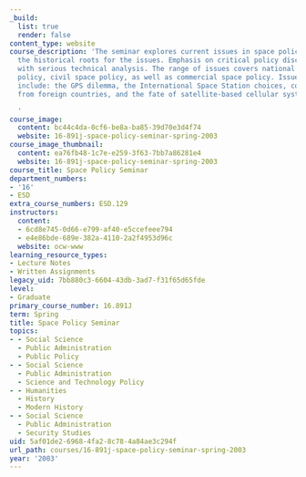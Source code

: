 ```yaml
---
_build:
  list: true
  render: false
content_type: website
course_description: 'The seminar explores current issues in space policy as well as
  the historical roots for the issues. Emphasis on critical policy discussion combined
  with serious technical analysis. The range of issues covers national security space
  policy, civil space policy, as well as commercial space policy. Issues explored
  include: the GPS dilemma, the International Space Station choices, commercial launch
  from foreign countries, and the fate of satellite-based cellular systems.

  '
course_image:
  content: bc44c4da-0cf6-be8a-ba85-39d70e3d4f74
  website: 16-891j-space-policy-seminar-spring-2003
course_image_thumbnail:
  content: ea76fb48-1c7e-e259-3f63-7bb7a86281e4
  website: 16-891j-space-policy-seminar-spring-2003
course_title: Space Policy Seminar
department_numbers:
- '16'
- ESD
extra_course_numbers: ESD.129
instructors:
  content:
  - 6cd8e745-0d66-e799-af40-e5ccefeee794
  - e4e86bde-689e-382a-4110-2a2f4953d96c
  website: ocw-www
learning_resource_types:
- Lecture Notes
- Written Assignments
legacy_uid: 7bb880c3-6604-43db-3ad7-f31f65d65fde
level:
- Graduate
primary_course_number: 16.891J
term: Spring
title: Space Policy Seminar
topics:
- - Social Science
  - Public Administration
  - Public Policy
- - Social Science
  - Public Administration
  - Science and Technology Policy
- - Humanities
  - History
  - Modern History
- - Social Science
  - Public Administration
  - Security Studies
uid: 5af01de2-6968-4fa2-8c78-4a84ae3c294f
url_path: courses/16-891j-space-policy-seminar-spring-2003
year: '2003'
---
```

